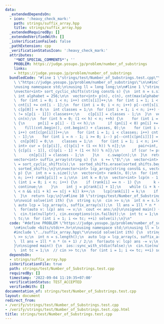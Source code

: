 ```yaml
---
data:
  _extendedDependsOn:
  - icon: ':heavy_check_mark:'
    path: strings/suffix_array.hpp
    title: strings/suffix_array.hpp
  _extendedRequiredBy: []
  _extendedVerifiedWith: []
  _isVerificationFailed: false
  _pathExtension: cpp
  _verificationStatusIcon: ':heavy_check_mark:'
  attributes:
    '*NOT_SPECIAL_COMMENTS*': ''
    PROBLEM: https://judge.yosupo.jp/problem/number_of_substrings
    links:
    - https://judge.yosupo.jp/problem/number_of_substrings
  bundledCode: "#line 1 \"strings/test/Number_of_Substrings.test.cpp\"\n#define PROBLEM\
    \ \"https://judge.yosupo.jp/problem/number_of_substrings\"\n\n#include <bits/stdc++.h>\n\
    \nusing namespace std;\n\nusing ll = long long;\n\n#line 1 \"strings/suffix_array.hpp\"\
    \nvector<int> sort_cyclic_shifts(string const& s) {\n  int n = s.size();\n  const\
    \ int alphabet = 256;\n\n  vector<int> p(n), c(n), cnt(max(alphabet, n), 0);\n\
    \  for (int i = 0; i < n; i++) cnt[s[i]]++;\n  for (int i = 1; i < alphabet; i++)\
    \ cnt[i] += cnt[i - 1];\n  for (int i = 0; i < n; i++) p[--cnt[s[i]]] = i;\n \
    \ c[p[0]] = 0;\n  int classes = 1;\n  for (int i = 1; i < n; i++) {\n    if (s[p[i]]\
    \ != s[p[i - 1]]) classes++;\n    c[p[i]] = classes - 1;\n  }\n  vector<int> pn(n),\
    \ cn(n);\n  for (int h = 0; (1 << h) < n; ++h) {\n    for (int i = 0; i < n; i++)\
    \ {\n      pn[i] = p[i] - (1 << h);\n      if (pn[i] < 0) pn[i] += n;\n    }\n\
    \    fill(cnt.begin(), cnt.begin() + classes, 0);\n    for (int i = 0; i < n;\
    \ i++) cnt[c[pn[i]]]++;\n    for (int i = 1; i < classes; i++) cnt[i] += cnt[i\
    \ - 1];\n    for (int i = n - 1; i >= 0; i--) p[--cnt[c[pn[i]]]] = pn[i];\n  \
    \  cn[p[0]] = 0;\n    classes = 1;\n    for (int i = 1; i < n; i++) {\n      pair<int,\
    \ int> cur = {c[p[i]], c[(p[i] + (1 << h)) % n]};\n      pair<int, int> prev =\
    \ {c[p[i - 1]], c[(p[i - 1] + (1 << h)) % n]};\n      if (cur != prev) ++classes;\n\
    \      cn[p[i]] = classes - 1;\n    }\n    c.swap(cn);\n  }\n  return p;\n}\n\n\
    vector<int> suffix_array(string s) {\n  s += \"$\";\n  vector<int> sorted_shifts\
    \ = sort_cyclic_shifts(s);\n  sorted_shifts.erase(sorted_shifts.begin());\n  return\
    \ sorted_shifts;\n}\n\nvector<int> lcp_array(string const& s, vector<int> const&\
    \ p) {\n  int n = s.size();\n  vector<int> rank(n, 0);\n  for (int i = 0; i <\
    \ n; i++) rank[p[i]] = i;\n\n  int k = 0;\n  vector<int> lcp(n - 1, 0);\n  for\
    \ (int i = 0; i < n; i++) {\n    if (rank[i] == n - 1) {\n      k = 0;\n     \
    \ continue;\n    }\n    int j = p[rank[i] + 1];\n    while (i + k < n && j + k\
    \ < n && s[i + k] == s[j + k]) k++;\n    lcp[rank[i]] = k;\n    if (k) k--;\n\
    \  }\n  return lcp;\n}\n#line 10 \"strings/test/Number_of_Substrings.test.cpp\"\
    \n\nvoid solve(int ith) {\n  string s;\n  cin >> s;\n  int n = s.length();\n \
    \ auto lcp = lcp_array(s, suffix_array(s));\n  ll ans = 1ll * n * (n + 1) / 2;\n\
    \  for(auto v: lcp) ans -= v;\n  cout << ans;\n}\n\nsigned main() {\n  ios::sync_with_stdio(false);\n\
    \  cin.tie(nullptr), cin.exceptions(cin.failbit);\n  int tc = 1;\n  // cin >>\
    \ tc;\n  for (int i = 1; i <= tc; ++i) solve(i);\n}\n"
  code: "#define PROBLEM \"https://judge.yosupo.jp/problem/number_of_substrings\"\n\
    \n#include <bits/stdc++.h>\n\nusing namespace std;\n\nusing ll = long long;\n\n\
    #include \"../suffix_array.hpp\"\n\nvoid solve(int ith) {\n  string s;\n  cin\
    \ >> s;\n  int n = s.length();\n  auto lcp = lcp_array(s, suffix_array(s));\n\
    \  ll ans = 1ll * n * (n + 1) / 2;\n  for(auto v: lcp) ans -= v;\n  cout << ans;\n\
    }\n\nsigned main() {\n  ios::sync_with_stdio(false);\n  cin.tie(nullptr), cin.exceptions(cin.failbit);\n\
    \  int tc = 1;\n  // cin >> tc;\n  for (int i = 1; i <= tc; ++i) solve(i);\n}"
  dependsOn:
  - strings/suffix_array.hpp
  isVerificationFile: true
  path: strings/test/Number_of_Substrings.test.cpp
  requiredBy: []
  timestamp: '2022-09-04 11:19:35+07:00'
  verificationStatus: TEST_ACCEPTED
  verifiedWith: []
documentation_of: strings/test/Number_of_Substrings.test.cpp
layout: document
redirect_from:
- /verify/strings/test/Number_of_Substrings.test.cpp
- /verify/strings/test/Number_of_Substrings.test.cpp.html
title: strings/test/Number_of_Substrings.test.cpp
---
```

